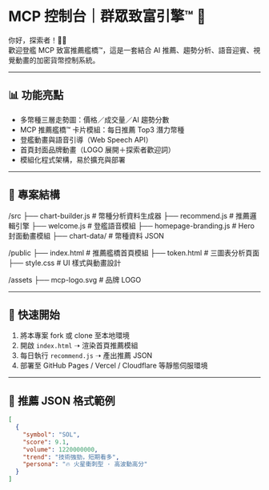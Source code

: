 # MCP 控制台｜群眾致富引擎™ 🚀

你好，探索者！👨‍🚀  
歡迎登艦 MCP 致富推薦艦橋™，這是一套結合 AI 推薦、趨勢分析、語音迎賓、視覺動畫的加密貨幣控制系統。

---

## 📊 功能亮點

- 多幣種三層走勢圖：價格／成交量／AI 趨勢分數
- MCP 推薦艦橋™ 卡片模組：每日推薦 Top3 潛力幣種
- 登艦動畫與語音引導（Web Speech API）
- 首頁封面品牌動畫（LOGO 展開＋探索者歡迎詞）
- 模組化程式架構，易於擴充與部署

---

## 📁 專案結構

/src ├── chart-builder.js # 幣種分析資料生成器 ├── recommend.js # 推薦邏輯引擎 ├── welcome.js # 登艦語音模組 ├── homepage-branding.js # Hero 封面動畫模組 ├── chart-data/ # 幣種資料 JSON

/public ├── index.html # 推薦艦橋首頁模組 ├── token.html # 三圖表分析頁面 ├── style.css # UI 樣式與動畫設計

/assets ├── mcp-logo.svg # 品牌 LOGO

---

## 🚀 快速開始

1. 將本專案 fork 或 clone 至本地環境  
2. 開啟 `index.html` ➝ 渲染首頁推薦模組  
3. 每日執行 `recommend.js` ➝ 產出推薦 JSON  
4. 部署至 GitHub Pages / Vercel / Cloudflare 等靜態伺服環境

---

## 🧠 推薦 JSON 格式範例

```json
[
  {
    "symbol": "SOL",
    "score": 9.1,
    "volume": 1220000000,
    "trend": "技術強勁，短期看多",
    "persona": "🔥 火星衝刺型 · 高波動高分"
  }
]
